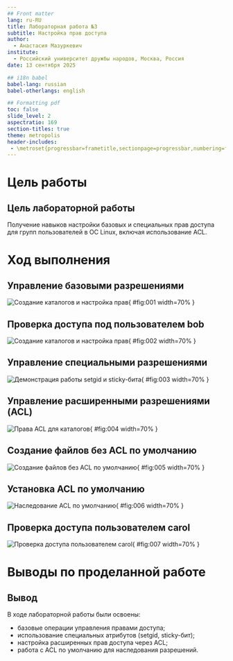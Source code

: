 ```yaml
---
## Front matter
lang: ru-RU
title: Лабораторная работа №3
subtitle: Настройка прав доступа
author:
  - Анастасия Мазуркевич
institute:
  - Российский университет дружбы народов, Москва, Россия
date: 13 сентября 2025

## i18n babel
babel-lang: russian
babel-otherlangs: english

## Formatting pdf
toc: false
slide_level: 2
aspectratio: 169
section-titles: true
theme: metropolis
header-includes:
 - \metroset{progressbar=frametitle,sectionpage=progressbar,numbering=fraction}
---
```


# Цель работы

## Цель лабораторной работы

Получение навыков настройки базовых и специальных прав доступа для групп пользователей в ОС Linux, включая использование ACL.

# Ход выполнения

## Управление базовыми разрешениями

![Создание каталогов и настройка прав](image/01.png){ #fig:001 width=70% }

## Проверка доступа под пользователем bob

![Создание каталогов и настройка прав](image/01.png){ #fig:002 width=70% }

## Управление специальными разрешениями

![Демонстрация работы setgid и sticky-бита](image/02.png){ #fig:003 width=70% }

## Управление расширенными разрешениями (ACL)

![Права ACL для каталогов](image/03.png){ #fig:004 width=70% }

## Создание файлов без ACL по умолчанию

![Создание файлов без ACL по умолчанию](image/04.png){ #fig:005 width=70% }

## Установка ACL по умолчанию

![Наследование ACL по умолчанию](image/05.png){ #fig:006 width=70% }

## Проверка доступа пользователем carol

![Проверка доступа пользователем carol](image/06.png){ #fig:007 width=70% }

# Выводы по проделанной работе

## Вывод

В ходе лабораторной работы были освоены:  
- базовые операции управления правами доступа;  
- использование специальных атрибутов (setgid, sticky-бит);  
- настройка расширенных прав доступа через ACL;  
- работа с ACL по умолчанию для наследования разрешений.  
